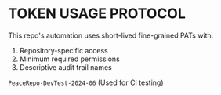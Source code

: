 # TOKEN USAGE PROTOCOL  
This repo's automation uses short-lived fine-grained PATs with:  
1. Repository-specific access  
2. Minimum required permissions  
3. Descriptive audit trail names  

 
`PeaceRepo-DevTest-2024-06` (Used for CI testing)  
